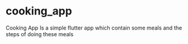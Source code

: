 # cooking_app

Cooking App Is a simple flutter app which contain some meals and the steps of doing these meals 
